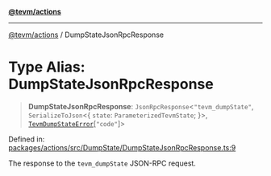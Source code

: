 [**@tevm/actions**](../README.md)

***

[@tevm/actions](../globals.md) / DumpStateJsonRpcResponse

# Type Alias: DumpStateJsonRpcResponse

> **DumpStateJsonRpcResponse**: `JsonRpcResponse`\<`"tevm_dumpState"`, `SerializeToJson`\<\{ `state`: `ParameterizedTevmState`; \}\>, [`TevmDumpStateError`](TevmDumpStateError.md)\[`"code"`\]\>

Defined in: [packages/actions/src/DumpState/DumpStateJsonRpcResponse.ts:9](https://github.com/evmts/tevm-monorepo/blob/main/packages/actions/src/DumpState/DumpStateJsonRpcResponse.ts#L9)

The response to the `tevm_dumpState` JSON-RPC request.
